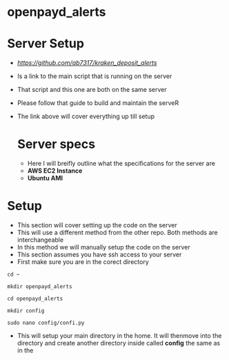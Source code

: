 # openpayd_alerts

# Server Setup 
- *https://github.com/ab7317/kraken_deposit_alerts*
- Is a link to the main script that is running on the server
- That script and this one are both on the same server
- Please follow that guide to build and maintain the serveR
- The link above will cover everything up till setup
  
  # Server specs
  - Here I will breifly outline what the specifications for the server are
  - **AWS EC2 Instance**
  - **Ubuntu AMI**

# Setup
- This section will cover setting up the code on the server
- This will use a different method from the other repo. Both methods are interchangeable
- In this method we will manually setup the code on the server
- This section assumes you have ssh access to your server
- First make sure you are in the corect directory
```
cd ~
```
```
mkdir openpayd_alerts
```
```
cd openpayd_alerts
```
```
mkdir config
```
```
sudo nano config/confi.py
```
- This will setup your main directory in the home. It will thenmove into the directory and create another directory inside called **config** the same as in the 
